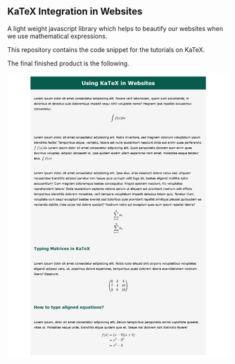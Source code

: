 ## KaTeX Integration in Websites 

A light weight javascript library which helps to beautify our websites when we use mathematical expressions. 

This repository contains the code snippet for the tutorials on KaTeX. 

The final finished product is the following. 

![](screenshot.png)